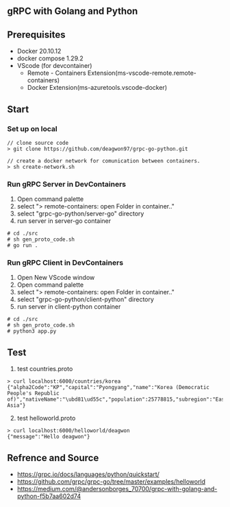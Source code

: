 ## gRPC with Golang and Python

## Prerequisites
- Docker 20.10.12
- docker compose 1.29.2
- VScode (for devcontainer)
  - Remote - Containers Extension(ms-vscode-remote.remote-containers)
  - Docker Extension(ms-azuretools.vscode-docker)

## Start
### Set up on local
```console
// clone source code
> git clone https://github.com/deagwon97/grpc-go-python.git

// create a docker network for comunication between containers.
> sh create-network.sh
```
### Run gRPC Server in DevContainers
1. Open command palette
2. select "> remote-containers: open Folder in container.."
3. select "grpc-go-python/server-go" directory
4. run server in server-go container
```console
# cd ./src
# sh gen_proto_code.sh
# go run .
```
### Run gRPC Client in DevContainers
1. Open New VScode window
2. Open command palette
3. select "> remote-containers: open Folder in container.."
4. select "grpc-go-python/client-python" directory
5. run server in client-python container
```console
# cd ./src
# sh gen_proto_code.sh
# python3 app.py
```

## Test
1. test countries.proto
```console
> curl localhost:6000/countries/korea
{"alpha2Code":"KP","capital":"Pyongyang","name":"Korea (Democratic People's Republic of)","nativeName":"\ubd81\ud55c","population":25778815,"subregion":"Eastern Asia"}
```
2. test helloworld.proto
```console
> curl localhost:6000/helloworld/deagwon 
{"message":"Hello deagwon"}
```





## Refrence and Source
- https://grpc.io/docs/languages/python/quickstart/
- https://github.com/grpc/grpc-go/tree/master/examples/helloworld
- https://medium.com/@andersonborges_70700/grpc-with-golang-and-python-f5b7aa602d74